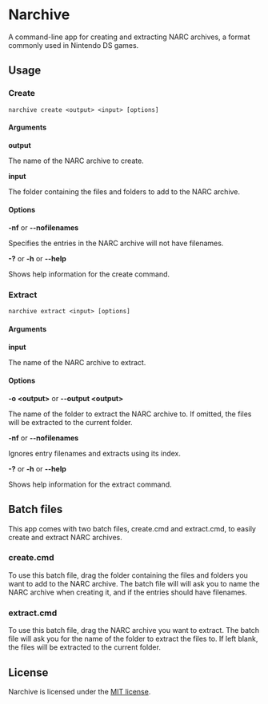 # Narchive

A command-line app for creating and extracting NARC archives, a format commonly used in Nintendo DS games.

## Usage
### Create
```
narchive create <output> <input> [options]
```

#### Arguments

**output**

The name of the NARC archive to create.

**input**

The folder containing the files and folders to add to the NARC archive.

#### Options

**-nf** or **--nofilenames**

Specifies the entries in the NARC archive will not have filenames.

**-?** or **-h** or **--help**

Shows help information for the create command.

### Extract
```
narchive extract <input> [options]
```

#### Arguments

**input**

The name of the NARC archive to extract.

#### Options

**-o &lt;output&gt;** or **--output &lt;output&gt;**

The name of the folder to extract the NARC archive to. If omitted, the files will be extracted to the current folder.

**-nf** or **--nofilenames**

Ignores entry filenames and extracts using its index.

**-?** or **-h** or **--help**

Shows help information for the extract command.

## Batch files

This app comes with two batch files, create.cmd and extract.cmd, to easily create and extract NARC archives.

### create.cmd
To use this batch file, drag the folder containing the files and folders you want to add to the NARC archive. The batch file will will ask you to name the NARC archive when creating it, and if the entries should have filenames.

### extract.cmd
To use this batch file, drag the NARC archive you want to extract. The batch file will ask you for the name of the folder to extract the files to. If left blank, the files will be extracted to the current folder.

## License
Narchive is licensed under the [MIT license](LICENSE.md).